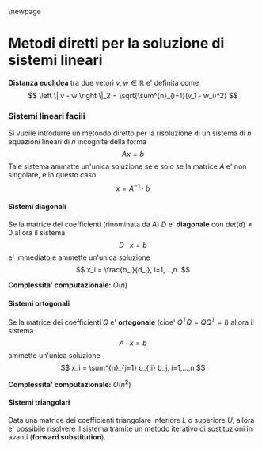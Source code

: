 \newpage
# Metodi diretti per la soluzione di sistemi lineari

**Distanza euclidea** tra due vetori $v, w \in \mathbb{R}$ e' definita come 
$$
\left \| v - w  \right \|_2 = \sqrt{\sum^{n}_{i=1}(v_1 - w_i)^2}
$$

### Sistemi lineari facili 
Si vuoile introdurre un metoodo diretto per la risoluzione di un sistema di $n$ equazioni lineari di $n$ 
incognite della forma 
$$
Ax=b 
$$
Tale sistema ammatte un'unica soluzione se e solo se la matrice $A$ e' non singolare, e in questo caso 
$$
x = A^{-1} \cdot b 
$$

#### Sistemi diagonali 
Se la matrice dei coefficienti (rinominata da $A$) $D$ e' **diagonale** con $det(d) \neq 0$ allora il 
sistema 
$$
D \cdot x = b
$$
e' immediato e ammette un'unica soluzione 
$$
x_i = \frac{b_i}{d_i}, i=1,...,n.
$$

**Complessita' computazionale:** $O(n)$

#### Sistemi ortogonali 
Se la matrice dei coefficienti $Q$ e' **ortogonale** (cioe' $Q^T Q = QQ^T = I$) allora il sistema 
$$
A \cdot x = b
$$
ammette un'unica soluzione 
$$
x_i = \sum^{n}_{j=1} q_{ji} b_j, i=1,...,n
$$

**Complessita' computazionale:** $O(n^2)$


#### Sistemi triangolari 
Data una matrice dei coefficienti triangolare inferiore $L$ o superiore $U$, allora e' possibile 
risolvere il sistema tramite un metodo iterativo di sostituzioni in avanti (**forward substitution**). 


